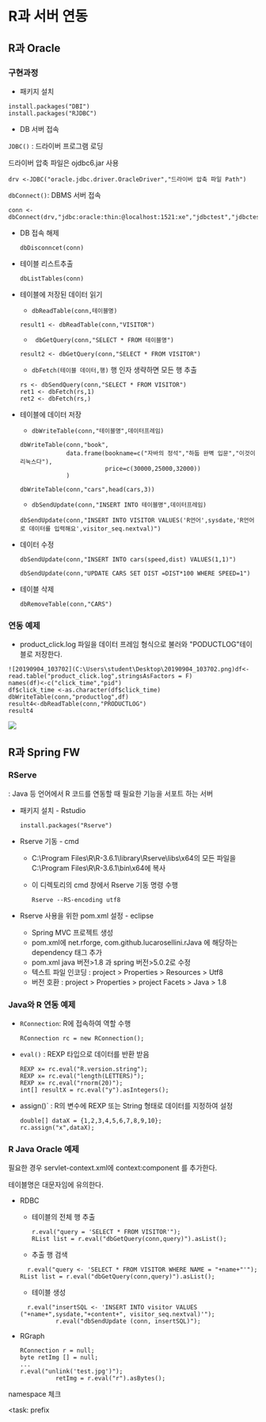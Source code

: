 # R과 서버 연동





## R과 Oracle



### 구현과정



- 패키지 설치

```
install.packages("DBI")
install.packages("RJDBC")
```

- DB 서버 접속

`JDBC()` : 드라이버 프로그램 로딩

드라이버 압축 파일은 ojdbc6.jar 사용

```
drv <-JDBC("oracle.jdbc.driver.OracleDriver","드라이버 압축 파일 Path")
```

`dbConnect()`: DBMS 서버 접속

```
conn <- dbConnect(drv,"jdbc:oracle:thin:@localhost:1521:xe","jdbctest","jdbctest")
```

- DB 접속 해제

  ```
  dbDisconncet(conn)
  ```

- 테이블 리스트추출

  ```
  dbListTables(conn)
  ```

- 테이블에 저장된 데이터 읽기

  - `dbReadTable(conn,테이블명)`

  ```
  result1 <- dbReadTable(conn,"VISITOR")
  ```

  - ` dbGetQuery(conn,"SELECT * FROM 테이블명")`

  ```
  result2 <- dbGetQuery(conn,"SELECT * FROM VISITOR")
  ```

  - `dbFetch(테이블 데이터,행)` 행 인자 생략하면 모든 행 추출

  ```
  rs <- dbSendQuery(conn,"SELECT * FROM VISITOR")
  ret1 <- dbFetch(rs,1)
  ret2 <- dbFetch(rs,)
  ```

- 테이블에 데이터 저장

  - `dbWriteTable(conn,"테이블명",데이터프레임)`

  ```
  dbWriteTable(conn,"book",
               data.frame(bookname=c("자바의 정석","하둡 완벽 입문","이것이 리눅스다"),
                          price=c(30000,25000,32000))
               )
               
  dbWriteTable(conn,"cars",head(cars,3))
  ```

  - `dbSendUpdate(conn,"INSERT INTO 테이블명",데이터프레임)`

  ```
  dbSendUpdate(conn,"INSERT INTO VISITOR VALUES('R언어',sysdate,'R언어로 데이터를 입력해요',visitor_seq.nextval)")
  ```

- 데이터 수정

  ```
  dbSendUpdate(conn,"INSERT INTO cars(speed,dist) VALUES(1,1)")
  
  dbSendUpdate(conn,"UPDATE CARS SET DIST =DIST*100 WHERE SPEED=1")
  ```

- 테이블 삭제

  ```
  dbRemoveTable(conn,"CARS")
  ```



### 연동 예제

- product_click.log 파일을 데이터 프레임 형식으로 불러와 "PODUCTLOG"테이블로 저장한다.

```setwd(&quot;C:/Rstudy&quot;)
![20190904_103702](C:\Users\student\Desktop\20190904_103702.png)df<-read.table("product_click.log",stringsAsFactors = F)
names(df)<-c("click_time","pid")
df$click_time <-as.character(df$click_time)
dbWriteTable(conn,"productlog",df)
result4<-dbReadTable(conn,"PRODUCTLOG")
result4
```

![](C:\Users\student\Desktop\20190904_103702.png)





## R과 Spring FW



### RServe

:  Java 등 언어에서 R 코드를 연동할 때 필요한 기능을 서포트 하는 서버

- 패키지 설치 - Rstudio

  ```
  install.packages("Rserve")
  ```

- Rserve 기동 - cmd

  - C:\Program Files\R\R-3.6.1\library\Rserve\libs\x64의 모든 파일을 C:\Program Files\R\R-3.6.1\bin\x64에 복사

  - 이 디렉토리의 cmd 창에서 Rserve 기동 명령 수행

    ```
    Rserve --RS-encoding utf8
    ```

- Rserve 사용을 위한 pom.xml 설정 - eclipse
  - Spring MVC 프로젝트 생성
  - pom.xml에 net.rforge, com.github.lucarosellini.rJava 에 해당하는 dependency 태그 추가
  - pom.xml java 버전>1.8 과 spring 버전>5.0.2로 수정
  - 텍스트 파일 인코딩 : project > Properties > Resources > Utf8 
  - 버전 호환 : project > Properties > project Facets > Java > 1.8



### Java와 R 연동 예제

- `RConnection`: R에 접속하여 역할 수행	

  ```
  RConnection rc = new RConnection();
  ```

- `eval()` : REXP 타입으로 데이터를 반환 받음

  ```
  REXP x= rc.eval("R.version.string");
  REXP x= rc.eval("length(LETTERS)");
  REXP x= rc.eval("rnorm(20)");
  int[] resultX = rc.eval("y").asIntegers();
  ```

- assign()` : R의 변수에 REXP 또는 String 형태로 데이터를 지정하여 설정

  ```
  double[] dataX = {1,2,3,4,5,6,7,8,9,10};
  rc.assign("x",dataX);
  ```



### R Java Oracle 예제

필요한 경우 servlet-context.xml에 context:component 를 추가한다.

테이블명은 대문자임에 유의한다.

- RDBC

  - 테이블의 전체 행 추출

    ```
    r.eval("query = 'SELECT * FROM VISITOR'");
    RList list = r.eval("dbGetQuery(conn,query)").asList();
    ```
    
  - 추출 행 검색
  
  ```
    r.eval("query <- 'SELECT * FROM VISITOR WHERE NAME = "+name+"'"); 
  RList list = r.eval("dbGetQuery(conn,query)").asList();
  ```
  
  - 테이블 생성
  
  ```
    r.eval("insertSQL <- 'INSERT INTO visitor VALUES ("+name+",sysdate,"+content+", visitor_seq.nextval)'");
  			r.eval("dbSendUpdate (conn, insertSQL)");
  ```
  
- RGraph

  ```
  RConnection r = null;
  byte retImg [] = null;
  ...
  r.eval("unlink('test.jpg')");
  			retImg = r.eval("r").asBytes();
  ```





namespace 체크

<task: prefix